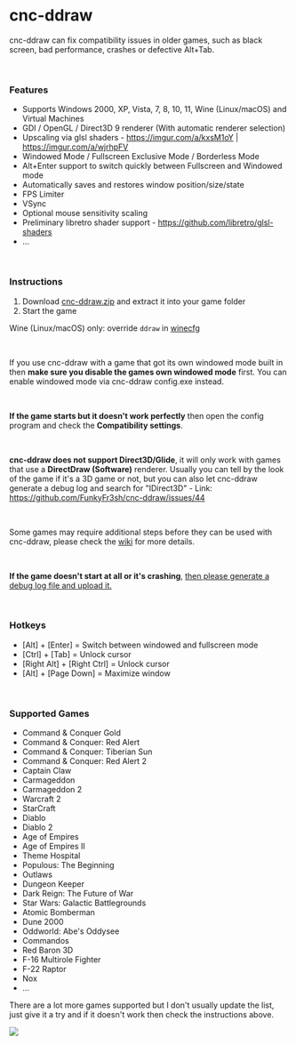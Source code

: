 # cnc-ddraw
cnc-ddraw can fix compatibility issues in older games, such as black screen, bad performance, crashes or defective Alt+Tab.

&nbsp;

### Features

 - Supports Windows 2000, XP, Vista, 7, 8, 10, 11, Wine (Linux/macOS) and Virtual Machines
 - GDI / OpenGL / Direct3D 9 renderer (With automatic renderer selection)
 - Upscaling via glsl shaders - https://imgur.com/a/kxsM1oY | https://imgur.com/a/wjrhpFV
 - Windowed Mode / Fullscreen Exclusive Mode / Borderless Mode
 - Alt+Enter support to switch quickly between Fullscreen and Windowed mode
 - Automatically saves and restores window position/size/state
 - FPS Limiter
 - VSync
 - Optional mouse sensitivity scaling
 - Preliminary libretro shader support - https://github.com/libretro/glsl-shaders
 - ...
 
&nbsp;

### Instructions

1. Download [cnc-ddraw.zip](https://github.com/FunkyFr3sh/cnc-ddraw/releases/latest/download/cnc-ddraw.zip) and extract it into your game folder
2. Start the game

Wine (Linux/macOS) only: override `ddraw` in [winecfg](https://wiki.winehq.org/Winecfg#Libraries)

&nbsp;

If you use cnc-ddraw with a game that got its own windowed mode built in then **make sure you disable the games own windowed mode** first. You can enable windowed mode via cnc-ddraw config.exe instead.

&nbsp;

**If the game starts but it doesn't work perfectly** then open the config program and check the **Compatibility settings**.

&nbsp;

**cnc-ddraw does not support Direct3D/Glide**, it will only work with games that use a **DirectDraw (Software)** renderer. Usually you can tell by the look of the game if it's a 3D game or not, but you can also let cnc-ddraw generate a debug log and search for "IDirect3D" - Link: https://github.com/FunkyFr3sh/cnc-ddraw/issues/44

&nbsp;

Some games may require additional steps before they can be used with cnc-ddraw, please check the [wiki](https://github.com/FunkyFr3sh/cnc-ddraw/wiki) for more details.

&nbsp;

**If the game doesn't start at all or it's crashing**, [then please generate a debug log file and upload it.](https://github.com/FunkyFr3sh/cnc-ddraw/issues/44)  

&nbsp;

### Hotkeys
* [Alt] + [Enter]                  = Switch between windowed and fullscreen mode
* [Ctrl] + [Tab]                    = Unlock cursor
* [Right Alt] + [Right Ctrl]  = Unlock cursor
* [Alt] + [Page Down]        = Maximize window

&nbsp;

### Supported Games

 - Command & Conquer Gold
 - Command & Conquer: Red Alert
 - Command & Conquer: Tiberian Sun
 - Command & Conquer: Red Alert 2
 - Captain Claw
 - Carmageddon
 - Carmageddon 2
 - Warcraft 2
 - StarCraft
 - Diablo
 - Diablo 2
 - Age of Empires
 - Age of Empires II
 - Theme Hospital
 - Populous: The Beginning
 - Outlaws
 - Dungeon Keeper
 - Dark Reign: The Future of War
 - Star Wars: Galactic Battlegrounds
 - Atomic Bomberman
 - Dune 2000
 - Oddworld: Abe's Oddysee
 - Commandos
 - Red Baron 3D
 - F-16 Multirole Fighter
 - F-22 Raptor
 - Nox
 - ...

There are a lot more games supported but I don't usually update the list, just give it a try and if it doesn't work then check the instructions above.


[![](https://img.shields.io/github/downloads/FunkyFr3sh/cnc-ddraw/total)](https://github.com/FunkyFr3sh/cnc-ddraw/releases/latest/download/cnc-ddraw.zip)
